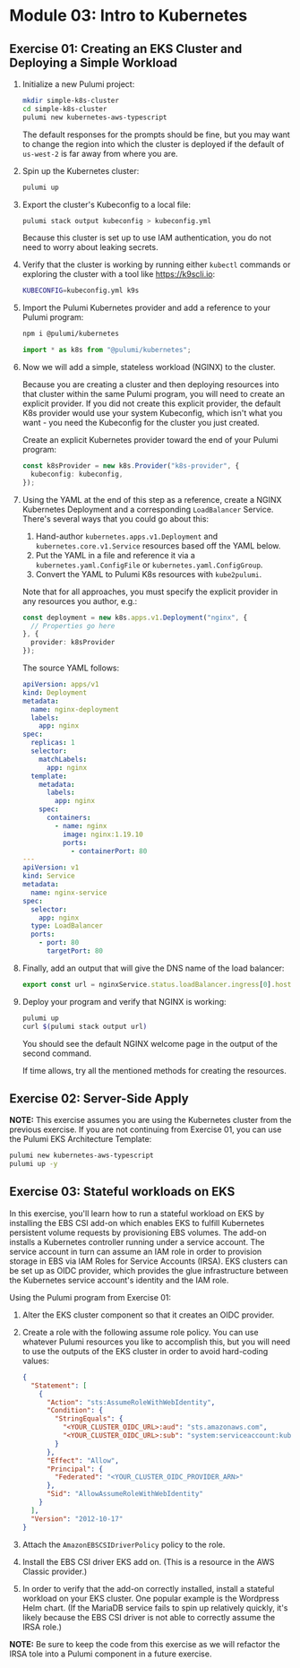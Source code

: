 # Module 03: Intro to Kubernetes

## Exercise 01: Creating an EKS Cluster and Deploying a Simple Workload

1. Initialize a new Pulumi project:

    ```bash
    mkdir simple-k8s-cluster
    cd simple-k8s-cluster
    pulumi new kubernetes-aws-typescript 
    ```

    The default responses for the prompts should be fine, but you may want to change the region into which the cluster is deployed if the default of `us-west-2` is far away from where you are.

1. Spin up the Kubernetes cluster:

    ```bash
    pulumi up
    ```

1. Export the cluster's Kubeconfig to a local file:

    ```bash
    pulumi stack output kubeconfig > kubeconfig.yml
    ```

    Because this cluster is set up to use IAM authentication, you do not need to worry about leaking secrets.

1. Verify that the cluster is working by running either `kubectl` commands or exploring the cluster with a tool like <https://k9scli.io>:

    ```bash
    KUBECONFIG=kubeconfig.yml k9s
    ```

1. Import the Pulumi Kubernetes provider and add a reference to your Pulumi program:

    ```bash
    npm i @pulumi/kubernetes
    ```

    ```typescript
    import * as k8s from "@pulumi/kubernetes";
    ```

1. Now we will add a simple, stateless workload (NGINX) to the cluster.

    Because you are creating a cluster and then deploying resources into that cluster within the same Pulumi program, you will need to create an explicit provider. If you did not create this explicit provider, the default K8s provider would use your system Kubeconfig, which isn't what you want - you need the Kubeconfig for the cluster you just created.

    Create an explicit Kubernetes provider toward the end of your Pulumi program:

    ```typescript
    const k8sProvider = new k8s.Provider("k8s-provider", {
      kubeconfig: kubeconfig,
    });
    ```

1. Using the YAML at the end of this step as a reference, create a NGINX Kubernetes Deployment and a corresponding `LoadBalancer` Service. There's several ways that you could go about this:

    1. Hand-author `kubernetes.apps.v1.Deployment` and `kubernetes.core.v1.Service` resources based off the YAML below.
    1. Put the YAML in a file and reference it via a `kubernetes.yaml.ConfigFile` or `kubernetes.yaml.ConfigGroup`.
    1. Convert the YAML to Pulumi K8s resources with `kube2pulumi`.

    Note that for all approaches, you must specify the explicit provider in any resources you author, e.g.:

    ```typescript
    const deployment = new k8s.apps.v1.Deployment("nginx", {
      // Properties go here
    }, {
      provider: k8sProvider
    });
    ```

    The source YAML follows:

    ```yaml
    apiVersion: apps/v1
    kind: Deployment
    metadata:
      name: nginx-deployment
      labels:
        app: nginx
    spec:
      replicas: 1
      selector:
        matchLabels:
          app: nginx
      template:
        metadata:
          labels:
            app: nginx
        spec:
          containers:
            - name: nginx
              image: nginx:1.19.10
              ports:
                - containerPort: 80
    ---
    apiVersion: v1
    kind: Service
    metadata:
      name: nginx-service
    spec:
      selector:
        app: nginx
      type: LoadBalancer
      ports:
        - port: 80
          targetPort: 80
    ```

1. Finally, add an output that will give the DNS name of the load balancer:

    ```typescript
    export const url = nginxService.status.loadBalancer.ingress[0].hostname;
    ```

1. Deploy your program and verify that NGINX is working:

    ```bash
    pulumi up
    curl $(pulumi stack output url)
    ```

    You should see the default NGINX welcome page in the output of the second command.

    If time allows, try all the mentioned methods for creating the resources.

## Exercise 02: Server-Side Apply

**NOTE:** This exercise assumes you are using the Kubernetes cluster from the previous exercise. If you are not continuing from Exercise 01, you can use the Pulumi EKS Architecture Template:

```bash
pulumi new kubernetes-aws-typescript
pulumi up -y
```

## Exercise 03: Stateful workloads on EKS

In this exercise, you'll learn how to run a stateful workload on EKS by installing the EBS CSI add-on which enables EKS to fulfill Kubernetes persistent volume requests by provisioning EBS volumes. The add-on installs a Kubernetes controller running under a service account. The service account in turn can assume an IAM role in order to provision storage in EBS via IAM Roles for Service Accounts (IRSA). EKS clusters can be set up as OIDC provider, which provides the glue infrastructure between the Kubernetes service account's identity and the IAM role.

Using the Pulumi program from Exercise 01:

1. Alter the EKS cluster component so that it creates an OIDC provider.
1. Create a role with the following assume role policy. You can use whatever Pulumi resources you like to accomplish this, but you will need to use the outputs of the EKS cluster in order to avoid hard-coding values:

    ```json
    {
      "Statement": [
        {
          "Action": "sts:AssumeRoleWithWebIdentity",
          "Condition": {
            "StringEquals": {
              "<YOUR_CLUSTER_OIDC_URL>:aud": "sts.amazonaws.com",
              "<YOUR_CLUSTER_OIDC_URL>:sub": "system:serviceaccount:kube-system:ebs-csi-controller-sa"
            }
          },
          "Effect": "Allow",
          "Principal": {
            "Federated": "<YOUR_CLUSTER_OIDC_PROVIDER_ARN>"
          },
          "Sid": "AllowAssumeRoleWithWebIdentity"
        }
      ],
      "Version": "2012-10-17"
    }
    ```

1. Attach the `AmazonEBSCSIDriverPolicy` policy to the role.
1. Install the EBS CSI driver EKS add on. (This is a resource in the AWS Classic provider.)
1. In order to verify that the add-on correctly installed, install a stateful workload on your EKS cluster. One popular example is the Wordpress Helm chart. (If the MariaDB service fails to spin up relatively quickly, it's likely because the EBS CSI driver is not able to correctly assume the IRSA role.)

**NOTE:** Be sure to keep the code from this exercise as we will refactor the IRSA tole into a Pulumi component in a future exercise.
